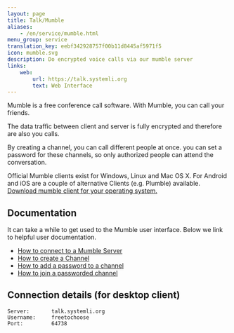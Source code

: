 ```yaml
---
layout: page
title: Talk/Mumble
aliases:
    - /en/service/mumble.html
menu_group: service
translation_key: eebf342928757f00b11d8445af5971f5
icon: mumble.svg
description: Do encrypted voice calls via our mumble server
links:
    web:
        url: https://talk.systemli.org
        text: Web Interface
---
```


Mumble is a free conference call software. With Mumble, you can call your friends.

The data traffic between client and server is fully encrypted and therefore  are also you calls.

By creating a channel, you can call different people at once. you can set a password for these channels, so only authorized people  can attend the conversation.

Official Mumble clients exist for Windows, Linux and Mac OS X. For Android and iOS are a couple of alternative Clients (e.g. Plumble) available. [Download mumble client for your operating system.](https://www.mumble.info/downloads/mumble)

## Documentation

It can take a while to get used to the Mumble user interface. Below we link to helpful user documentation.

* [How to connect to a Mumble Server](https://www.mumble.com/support/how-to-connect-to-a-mumble-server.php)
* [How to create a Channel](https://www.mumble.com/support/mumble-how-to-create-a-channel.php)
* [How to add a password to a channel](https://www.mumble.com/support/mumble-how-to-add-a-password-to-channel.php)
* [How to join a passworded channel](https://www.mumble.com/support/mumble-how-to-join-passworded-channel.php)

## Connection details (for desktop client)

```
Server:       talk.systemli.org
Username:     freetochoose
Port:         64738
```
